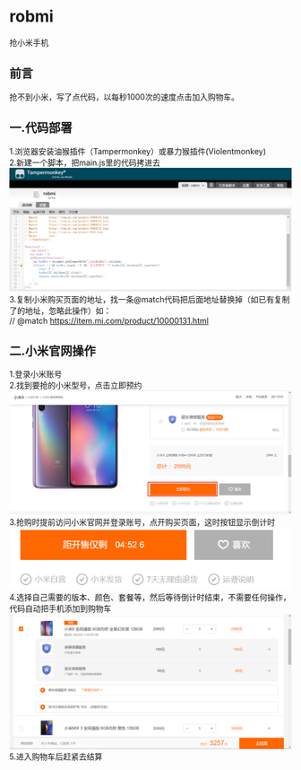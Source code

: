 # robmi
抢小米手机

## 前言
抢不到小米，写了点代码，以每秒1000次的速度点击加入购物车。

## 一.代码部署
1.浏览器安装油猴插件（Tampermonkey）或暴力猴插件(Violentmonkey)<br>
2.新建一个脚本，把main.js里的代码拷进去<br>
![代码](img/code.png)<br>
3.复制小米购买页面的地址，找一条@match代码把后面地址替换掉（如已有复制了的地址，忽略此操作）如：<br>
// @match        https://item.mi.com/product/10000131.html

## 二.小米官网操作
1.登录小米账号<br>
2.找到要抢的小米型号，点击立即预约<br>
![预约](img/subscribe.png)<br>
3.抢购时提前访问小米官网并登录账号，点开购买页面，这时按钮显示倒计时<br>
![购物车](img/countdown.png)<br>
4.选择自己需要的版本、颜色、套餐等，然后等待倒计时结束，不需要任何操作，代码自动把手机添加到购物车<br>
![购物车](img/cart.png)<br>
5.进入购物车后赶紧去结算<br>

